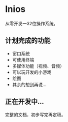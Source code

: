 # Inios
从零开发一32位操作系统。

## 计划完成的功能

* 窗口系统
* 可使用终端
* 多媒体功能（视频、音频）
* 可以玩开发的小游戏
* 绘图
* 其余的想到再说...

## 正在开发中...
 
 完整的文档，初步写完再定稿。
